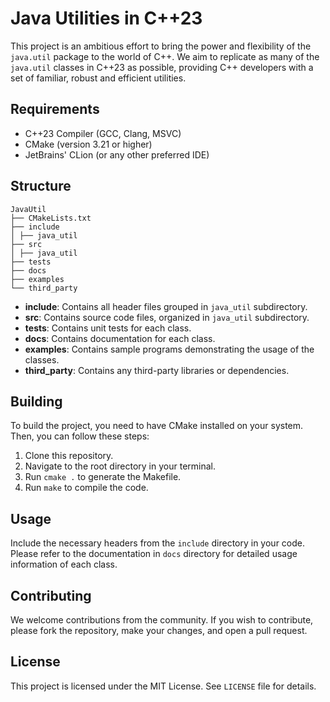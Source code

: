 # Java Utilities in C++23

This project is an ambitious effort to bring the power and flexibility of the `java.util` package to the world of C++. We aim to replicate as many of the `java.util` classes in C++23 as possible, providing C++ developers with a set of familiar, robust and efficient utilities.

## Requirements

- C++23 Compiler (GCC, Clang, MSVC)
- CMake (version 3.21 or higher)
- JetBrains' CLion (or any other preferred IDE)

## Structure
```
JavaUtil
├── CMakeLists.txt
├── include
│ ├── java_util
├── src
│ ├── java_util
├── tests
├── docs
├── examples
└── third_party
```

- **include**: Contains all header files grouped in `java_util` subdirectory.
- **src**: Contains source code files, organized in `java_util` subdirectory.
- **tests**: Contains unit tests for each class.
- **docs**: Contains documentation for each class.
- **examples**: Contains sample programs demonstrating the usage of the classes.
- **third_party**: Contains any third-party libraries or dependencies.

## Building

To build the project, you need to have CMake installed on your system. Then, you can follow these steps:

1. Clone this repository.
2. Navigate to the root directory in your terminal.
3. Run `cmake .` to generate the Makefile.
4. Run `make` to compile the code.

## Usage

Include the necessary headers from the `include` directory in your code. Please refer to the documentation in `docs` directory for detailed usage information of each class.

## Contributing

We welcome contributions from the community. If you wish to contribute, please fork the repository, make your changes, and open a pull request.

## License

This project is licensed under the MIT License. See `LICENSE` file for details.